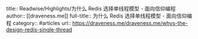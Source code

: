 title:: Readwise/Highlights/为什么 Redis 选择单线程模型 - 面向信仰编程
author:: [[draveness.me]]
full-title:: 为什么 Redis 选择单线程模型 - 面向信仰编程
category:: #articles
url:: https://draveness.me/draveness.me/whys-the-design-redis-single-thread
